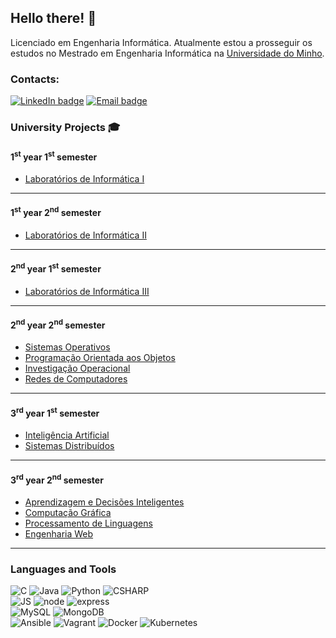 ## Hello there! 👋

Licenciado em Engenharia Informática. Atualmente estou a prosseguir os estudos no Mestrado em Engenharia Informática na [Universidade do Minho](https://www.uminho.pt/EN/).  
<!--I am Pedro Martins, a Software Engineering student at [Universidade do Minho](https://www.uminho.pt/EN/).-->

### Contacts:
[![LinkedIn badge](https://img.shields.io/badge/-Pedro%20Martins-blue?style=for-the-badge&logo=linkedin)](https://www.linkedin.com/in/pedro-martins-31700624b/)
[![Email badge](https://img.shields.io/badge/-pedrocmartins12-c71610?style=for-the-badge&logo=Gmail&logoColor=black)](mailto:pedrocmartins12@gmail.com)

### University Projects 🎓

#### 1<sup>st</sup> year 1<sup>st</sup> semester
- [Laboratórios de Informática I](https://github.com/Katilho/LI1)
---

#### 1<sup>st</sup> year 2<sup>nd</sup> semester
- [Laboratórios de Informática II](https://github.com/Katilho/LI2)
---

#### 2<sup>nd</sup> year 1<sup>st</sup> semester
- [Laboratórios de Informática III](https://github.com/Katilho/LI3)
---

#### 2<sup>nd</sup> year 2<sup>nd</sup> semester
- [Sistemas Operativos](https://github.com/Katilho/SO)
- [Programação Orientada aos Objetos](https://github.com/Katilho/POO)
- [Investigação Operacional](https://github.com/Katilho/IO)
- [Redes de Computadores](https://github.com/Katilho/RC)
---

#### 3<sup>rd</sup> year 1<sup>st</sup> semester
- [Inteligência Artificial](https://github.com/Katilho/Trabalho-Inteligencia-Artificial)
- [Sistemas Distribuídos](https://github.com/Katilho/Trabalho-SD-2022-2023)
---

#### 3<sup>rd</sup> year 2<sup>nd</sup> semester
- [Aprendizagem e Decisões Inteligentes](https://github.com/Katilho/Trabalho-ADI-2022-2023)
- [Computação Gráfica](https://github.com/Katilho/Trabalho-CG-2022-2023)
- [Processamento de Linguagens](https://github.com/Katilho/Trabalho-PL-2022-2023)
- [Engenharia Web](https://github.com/Katilho/Trabalho-EW-2022-2023)
---


### Languages and Tools
<!--![Haskell](https://img.shields.io/badge/Haskell-5D4F85?style=for-the-badge&logo=haskell&logoColor=white) -->
![C](https://img.shields.io/badge/C-00599C?style=for-the-badge&logo=c&logoColor=white)
![Java](https://img.shields.io/badge/Java-ED8B00?style=for-the-badge&logo=Java&logoColor=white)
![Python](https://img.shields.io/badge/Python-00599C?style=for-the-badge&logo=python&logoColor=white)
![CSHARP](https://img.shields.io/badge/C%20Sharp-9925eb?style=for-the-badge&logo=csharp&logoColor=white)<br>
![JS](https://img.shields.io/badge/JavaScript-FFFF00?style=for-the-badge&logo=javascript&logoColor=black)
![node](https://img.shields.io/badge/Node.JS-44883E?style=for-the-badge&logo=node.js&logoColor=white)
![express](https://img.shields.io/badge/Express-FFFFFF?style=for-the-badge&logo=express&logoColor=black)<br>
![MySQL](https://img.shields.io/badge/MySQL-005C84?style=for-the-badge&logo=mysql&logoColor=white)
![MongoDB](https://img.shields.io/badge/Mongodb-4DB33D?style=for-the-badge&logo=mongodb&logoColor=white)<br>
![Ansible](https://img.shields.io/badge/Ansible-000000?style=for-the-badge&logo=ansible&logoColor=White)
![Vagrant](https://img.shields.io/badge/Vagrant-0078D4?style=for-the-badge&logo=vagrant&logoColor=white)
![Docker](https://img.shields.io/badge/Docker-0078D4?style=for-the-badge&logo=docker&logoColor=white)
![Kubernetes](https://img.shields.io/badge/Kubernetes-0078D4?style=for-the-badge&logo=kubernetes&logoColor=white)


<!--![Top Langs](https://github-readme-stats.vercel.app/api/top-langs/?username=katilho&layout=compact&theme=dracula&hide_border=true)-->

<!--
![My GitHub stats](https://github-readme-stats.vercel.app/api?username=Katilho&count_private=true&show_icons=true&theme=dracula&hide=contribs&hide_border=true)  

![](https://komarev.com/ghpvc/?username=Katilho)
-->
